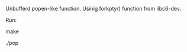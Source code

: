 Unbufferd popen-like function. 
Usinig forkpty() function from libc6-dev.

Run:

make

./pop <prog> <arg>
